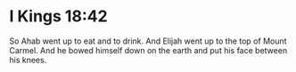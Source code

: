 # I Kings 18:42

So Ahab went up to eat and to drink. And Elijah went up to the top of Mount Carmel. And he bowed himself down on the earth and put his face between his knees.
